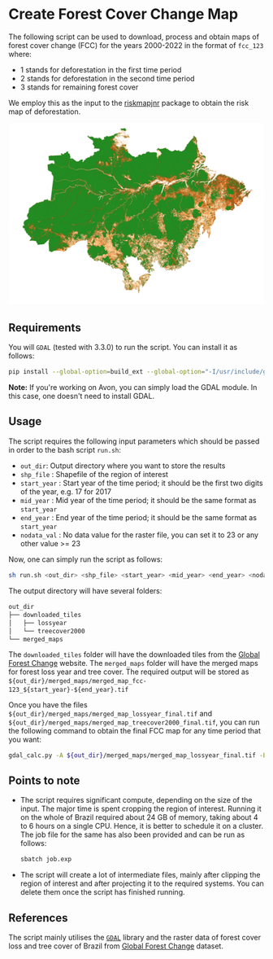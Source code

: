 # Create Forest Cover Change Map

The following script can be used to download, process and obtain maps of forest cover change (FCC) for the years 2000-2022 in the format of `fcc_123` where:
 - 1 stands for deforestation in the first time period
 - 2 stands for deforestation in the second time period
 - 3 stands for remaining forest cover

We employ this as the input to the [riskmapjnr](https://github.com/ghislainv/riskmapjnr) package to obtain the risk map of deforestation. 

![image info](./assets/fcc123.png)

## Requirements

You will `GDAL` (tested with 3.3.0) to run the script. You can install it as follows:

```bash
pip install --global-option=build_ext --global-option="-I/usr/include/gdal" gdal==$(gdal-config --version)
```

**Note:** If you're working on Avon, you can simply load the GDAL module. In this case, one doesn't need to install GDAL.

## Usage

The script requires the following input parameters which should be passed in order to the bash script `run.sh`:
- `out_dir`: Output directory where you want to store the results
- `shp_file` : Shapefile of the region of interest
- `start_year` : Start year of the time period; it should be the first two digits of the year, e.g. 17 for 2017
- `mid_year` : Mid year of the time period; it should be the same format as `start_year`
- `end_year` : End year of the time period; it should be the same format as `start_year`
- `nodata_val` : No data value for the raster file, you can set it to 23 or any other value >= 23

Now, one can simply run the script as follows:

```bash
sh run.sh <out_dir> <shp_file> <start_year> <mid_year> <end_year> <nodata_val>
```

The output directory will have several folders:

```
out_dir
├── downloaded_tiles
│   ├── lossyear
│   └── treecover2000
└── merged_maps
```

The `downloaded_tiles` folder will have the downloaded tiles from the [Global Forest Change](https://storage.googleapis.com/earthenginepartners-hansen/GFC-2022-v1.10/download.html) website. The `merged_maps` folder will have the merged maps for forest loss year and tree cover. The required output will be stored as 
```${out_dir}/merged_maps/merged_map_fcc-123_${start_year}-${end_year}.tif```

Once you have the files `${out_dir}/merged_maps/merged_map_lossyear_final.tif` and `${out_dir}/merged_maps/merged_map_treecover2000_final.tif`, you can run the following command to obtain the final FCC map for any time period that you want:

```bash
gdal_calc.py -A ${out_dir}/merged_maps/merged_map_lossyear_final.tif -B ${out_dir}/merged_maps/merged_map_treecover2000_final.tif --calc="(A==0)*3*(B>0) + (A>=${start_year})*(A<=${mid_year_1})*1 + (A>=${mid_year_2})*(A<=${end_year})*2" --NoDataValue=0 --outfile ${out_dir}/merged_maps/merged_map_fcc-123_${start_year}-${end_year}.tif
```

## Points to note

- The script requires significant compute, depending on the size of the input. The major time is spent cropping the region of interest. Running it on the whole of Brazil required about 24 GB of memory, taking about 4 to 6 hours on a single CPU. Hence, it is better to schedule it on a cluster. The job file for the same has also been provided and can be run as follows:

  ```bash
  sbatch job.exp
  ```
- The script will create a lot of intermediate files, mainly after clipping the region of interest and after projecting it to the required systems. You can delete them once the script has finished running.

## References

The script mainly utilises the [`GDAL`](https://gdal.org/) library and the raster data of forest cover loss and tree cover of Brazil from [Global Forest Change](https://storage.googleapis.com/earthenginepartners-hansen/GFC-2022-v1.10/download.html) dataset.
